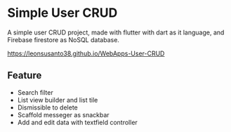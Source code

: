 # Simple User CRUD

A simple user CRUD project, made with flutter with dart as it language, and Firebase firestore as NoSQL database.

https://leonsusanto38.github.io/WebApps-User-CRUD

## Feature

- Search filter
- List view builder and list tile
- Dismissible to delete
- Scaffold messeger as snackbar
- Add and edit data with textfield controller
